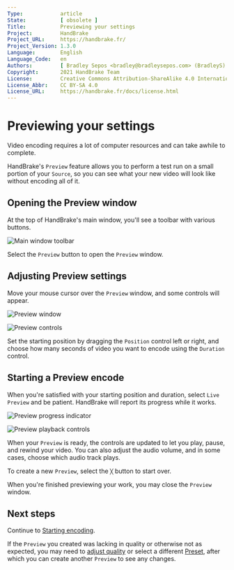 ```yaml
---
Type:            article
State:           [ obsolete ]
Title:           Previewing your settings
Project:         HandBrake
Project_URL:     https://handbrake.fr/
Project_Version: 1.3.0
Language:        English
Language_Code:   en
Authors:         [ Bradley Sepos <bradley@bradleysepos.com> (BradleyS) ]
Copyright:       2021 HandBrake Team
License:         Creative Commons Attribution-ShareAlike 4.0 International
License_Abbr:    CC BY-SA 4.0
License_URL:     https://handbrake.fr/docs/license.html
---
```


Previewing your settings
========================

Video encoding requires a lot of computer resources and can take awhile to complete.

HandBrake's `Preview` feature allows you to perform a test run on a small portion of your `Source`, so you can see what your new video will look like without encoding all of it.

## Opening the Preview window

At the top of HandBrake's main window, you'll see a toolbar with various buttons.

<!-- .system-macos -->

![Main window toolbar](../../images/mac/toolbar-1.1.0.png "The Toolbar provides easy access to HandBrake's most common functions.")

<!-- /.system-macos -->

Select the `Preview` button to open the `Preview` window.

## Adjusting Preview settings

Move your mouse cursor over the `Preview` window, and some controls will appear.

<!-- .system-macos -->

![Preview window](../../images/mac/preview-window-1.1.0.jpg "HandBrake's Preview feature lets you test your settings on a small portion of your Source.")

![Preview controls](../../images/mac/preview-controls-1.1.0.png "You can set the starting position and duration of your Preview.")

<!-- /.system-macos -->

Set the starting position by dragging the `Position` control left or right, and choose how many seconds of video you want to encode using the `Duration` control.

## Starting a Preview encode

When you're satisfied with your starting position and duration, select `Live Preview` and be patient. HandBrake will report its progress while it works.

<!-- .system-macos -->

![Preview progress indicator](../../images/mac/preview-progress-1.1.0.png "HandBrake will report its progress while encoding your Preview.")

![Preview playback controls](../../images/mac/preview-controls-playback-1.1.0.png "Playback controls allow you to interact with your Preview when it's ready.")

<!-- /.system-macos -->

When your `Preview` is ready, the controls are updated to let you play, pause, and rewind your video. You can also adjust the audio volume, and in some cases, choose which audio track plays.

<!-- .system-macos -->

To create a new `Preview`, select the `╳` button to start over.

<!-- /.system-macos -->

When you're finished previewing your work, you may close the `Preview` window.

<!-- .continue -->

## Next steps

<!-- .success -->

Continue to [Starting encoding](start-encoding.html).

<!-- /.success -->
<!-- .fail -->

If the `Preview` you created was lacking in quality or otherwise not as expected, you may need to [adjust quality](adjust-quality.html) or select a different [Preset](select-preset.html), after which you can create another `Preview` to see any changes.

<!-- /.fail -->

<!-- /.continue -->
